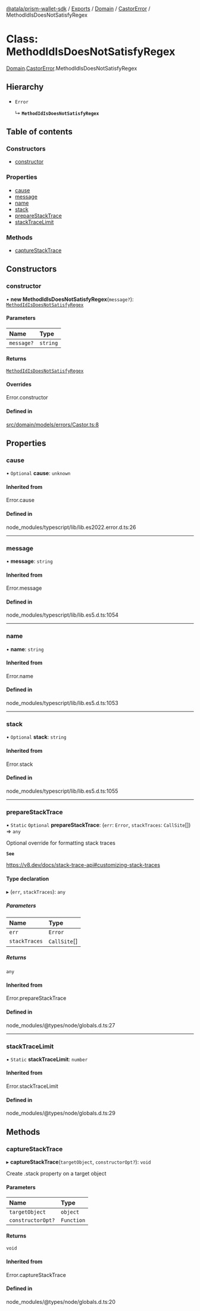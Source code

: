 [@atala/prism-wallet-sdk](../README.md) / [Exports](../modules.md) / [Domain](../modules/Domain.md) / [CastorError](../modules/Domain.CastorError.md) / MethodIdIsDoesNotSatisfyRegex

# Class: MethodIdIsDoesNotSatisfyRegex

[Domain](../modules/Domain.md).[CastorError](../modules/Domain.CastorError.md).MethodIdIsDoesNotSatisfyRegex

## Hierarchy

- `Error`

  ↳ **`MethodIdIsDoesNotSatisfyRegex`**

## Table of contents

### Constructors

- [constructor](Domain.CastorError.MethodIdIsDoesNotSatisfyRegex.md#constructor)

### Properties

- [cause](Domain.CastorError.MethodIdIsDoesNotSatisfyRegex.md#cause)
- [message](Domain.CastorError.MethodIdIsDoesNotSatisfyRegex.md#message)
- [name](Domain.CastorError.MethodIdIsDoesNotSatisfyRegex.md#name)
- [stack](Domain.CastorError.MethodIdIsDoesNotSatisfyRegex.md#stack)
- [prepareStackTrace](Domain.CastorError.MethodIdIsDoesNotSatisfyRegex.md#preparestacktrace)
- [stackTraceLimit](Domain.CastorError.MethodIdIsDoesNotSatisfyRegex.md#stacktracelimit)

### Methods

- [captureStackTrace](Domain.CastorError.MethodIdIsDoesNotSatisfyRegex.md#capturestacktrace)

## Constructors

### constructor

• **new MethodIdIsDoesNotSatisfyRegex**(`message?`): [`MethodIdIsDoesNotSatisfyRegex`](Domain.CastorError.MethodIdIsDoesNotSatisfyRegex.md)

#### Parameters

| Name | Type |
| :------ | :------ |
| `message?` | `string` |

#### Returns

[`MethodIdIsDoesNotSatisfyRegex`](Domain.CastorError.MethodIdIsDoesNotSatisfyRegex.md)

#### Overrides

Error.constructor

#### Defined in

[src/domain/models/errors/Castor.ts:8](https://github.com/hyperledger/identus-edge-agent-sdk-ts/blob/09a15046403a2249034c5ff5dfc7e6e562cd9171/src/domain/models/errors/Castor.ts#L8)

## Properties

### cause

• `Optional` **cause**: `unknown`

#### Inherited from

Error.cause

#### Defined in

node_modules/typescript/lib/lib.es2022.error.d.ts:26

___

### message

• **message**: `string`

#### Inherited from

Error.message

#### Defined in

node_modules/typescript/lib/lib.es5.d.ts:1054

___

### name

• **name**: `string`

#### Inherited from

Error.name

#### Defined in

node_modules/typescript/lib/lib.es5.d.ts:1053

___

### stack

• `Optional` **stack**: `string`

#### Inherited from

Error.stack

#### Defined in

node_modules/typescript/lib/lib.es5.d.ts:1055

___

### prepareStackTrace

▪ `Static` `Optional` **prepareStackTrace**: (`err`: `Error`, `stackTraces`: `CallSite`[]) => `any`

Optional override for formatting stack traces

**`See`**

https://v8.dev/docs/stack-trace-api#customizing-stack-traces

#### Type declaration

▸ (`err`, `stackTraces`): `any`

##### Parameters

| Name | Type |
| :------ | :------ |
| `err` | `Error` |
| `stackTraces` | `CallSite`[] |

##### Returns

`any`

#### Inherited from

Error.prepareStackTrace

#### Defined in

node_modules/@types/node/globals.d.ts:27

___

### stackTraceLimit

▪ `Static` **stackTraceLimit**: `number`

#### Inherited from

Error.stackTraceLimit

#### Defined in

node_modules/@types/node/globals.d.ts:29

## Methods

### captureStackTrace

▸ **captureStackTrace**(`targetObject`, `constructorOpt?`): `void`

Create .stack property on a target object

#### Parameters

| Name | Type |
| :------ | :------ |
| `targetObject` | `object` |
| `constructorOpt?` | `Function` |

#### Returns

`void`

#### Inherited from

Error.captureStackTrace

#### Defined in

node_modules/@types/node/globals.d.ts:20
